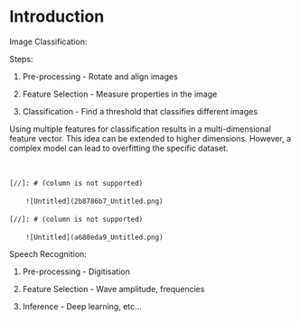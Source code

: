 # Introduction
Image Classification:

Steps:

1. Pre-processing - Rotate and align images

2. Feature Selection - Measure properties in the image

3. Classification - Find a threshold that classifies different images

Using multiple features for classification results in a multi-dimensional feature vector. This idea can be extended to higher dimensions. However, a complex model can lead to overfitting the specific dataset.

<br/>

[//]: # (column_list is not supported)

	[//]: # (column is not supported)

		![Untitled](2b8786b7_Untitled.png)

	[//]: # (column is not supported)

		![Untitled](a680eda9_Untitled.png)

Speech Recognition:

1. Pre-processing - Digitisation

2. Feature Selection - Wave amplitude, frequencies

3. Inference - Deep learning, etc…

<br/>


